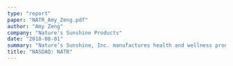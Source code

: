 ```yaml
---
type: "report"
paper: "NATR_Amy_Zeng.pdf"
author: "Amy Zeng"
company: "Nature's Sunshine Products"
date: "2018-08-01"
summary: "Nature’s Sunshine, Inc. manufactures health and wellness products and markets them globally through independent sellers."
title: "NASDAQ: NATR"
---
```

